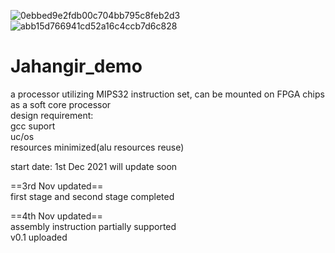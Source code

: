 ![0ebbed9e2fdb00c704bb795c8feb2d3](https://user-images.githubusercontent.com/73535458/144716104-d5a7a8f9-d756-450d-8815-628a381bdd5a.jpg)  
![abb15d766941cd52a16c4ccb7d6c828](https://user-images.githubusercontent.com/73535458/144716105-4c15dbda-3617-4660-8b6d-330e78b9e959.jpg)  
# Jahangir_demo
a processor utilizing MIPS32 instruction set, can be mounted on FPGA chips as a soft core processor  
design requirement:  
gcc suport  
uc/os  
resources minimized(alu resources reuse)  

start date: 1st Dec 2021
will update soon

==3rd Nov updated==  
first stage and second stage completed

==4th Nov updated==  
assembly instruction partially supported  
v0.1 uploaded

